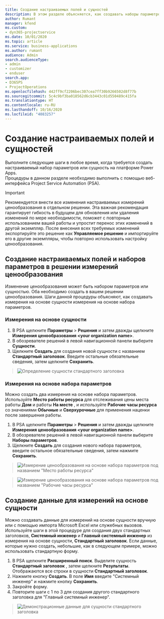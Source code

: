 ```yaml
---
title: Создание настраиваемых полей и сущностей
description: В этом разделе объясняется, как создавать наборы параметров и сущности в вашем собственном решении на платформе Power Apps.
author: Rumant
manager: kfend
ms.custom:
- dyn365-projectservice
ms.date: 10/01/2020
ms.topic: article
ms.service: business-applications
ms.author: rumant
audience: Admin
search.audienceType:
- admin
- customizer
- enduser
search.app:
- D365PS
- ProjectOperations
ms.openlocfilehash: 442ff9cf2206bec307cea7ff30b9266502d8f77b
ms.sourcegitcommit: 5c4c9bf3ba018562d6cb3443c01d550489c415fa
ms.translationtype: HT
ms.contentlocale: ru-RU
ms.lasthandoff: 10/16/2020
ms.locfileid: "4083257"
---
```

# <a name="create-custom-fields-and-entities"></a>Создание настраиваемых полей и сущностей 

Выполните следующие шаги в любое время, когда требуется создать настраиваемый набор параметров или сущность на платформе Power Apps.  
Процедуры в данном разделе необходимо выполнить с помощью веб-интерфейса Project Service Automation (PSA).

> [!IMPORTANT]
> Рекомендуется внести все изменения настраиваемых измерений ценообразования в отдельном решении. Эта важная рекомендация гарантирует гибкость в будущем для обновления или удаления изменений по мере необходимости, поможет с повторным использованием вашей работы и упростит перенос этих изменений в другой экземпляр. После внесения всех требуемых изменений экспортируйте это решение как **Управляемое решение** и импортируйте его в другие экземпляры, чтобы повторно использовать настройку ценообразования.

  
## <a name="create-custom-fields-and-option-sets-in-the-pricing-dimension-solution"></a>Создание настраиваемых полей и наборов параметров в решении измерений ценообразования

Изменение ценообразования может быть набором параметров или сущностью. Оба необходимо создать в вашем решении ценообразования. Шаги данной процедуры объясняют, как создавать измерения на основе сущности измерения на основе набора параметров.

### <a name="entity-based-dimensions"></a>Измерения на основе сущности

1. В PSA щелкните **Параметры** > **Решения** и затем дважды щелкните **Измерения ценообразования \<your organization name>**.
2. В обозревателе решений в левой навигационной панели выберите **Сущности**.
3. Щелкните **Создать** для создания новой сущности с названием **Стандартный заголовок**. Введите остальные обязательные сведения, затем щелкните **Сохранить**.

> ![Определение сущности стандартного заголовка](media/Standard-Title-entity-definition.png)


### <a name="option-set-based-dimensions"></a>Измерения на основе набора параметров 
Можно создать два измерения на основе набора параметров. Используйте **Место работы ресурса** для отслеживания цены места работы **Дом** и работы **На месте** , и используйте **Рабочие часы ресурса** со значениями **Обычные** и **Сверхурочные** для применения наценки после завершения работы.


1. В PSA щелкните **Параметры** > **Решения** и затем дважды щелкните **Измерения ценообразования \<your organization name>**. 
2. В обозревателе решений в левой навигационной панели выберите **Наборы параметров**. 
3. Щелкните **Создать** для создания нового набора параметров, введите остальное обязательные сведения, затем нажмите **Сохранить**.

> ![Измерение ценообразования на основе набора параметров под названием "Место работы ресурса" ](media/Option-set-PD-called-Resource-Work-Location.png)

> ![Измерение ценообразования на основе набора параметров под названием "Рабочие часы ресурса" ](media/Option-set-PD-called-Resource-Work-Hours.PNG)


## <a name="create-data-for-entity-based-dimensions"></a>Создание данные для измерений на основе сущности

Можно создавать данные для измерений на основе сущности вручную или с помощью импорта Microsoft Excel или служебных вызовов. Используйте шаги в этой процедуре для создания двух стандартных заголовков, **Системный инженер** и **Главный системный инженер** из измерения на основе сущности, **Стандартный заголовок**. Если данные, которые нужно создать, небольшие, как в следующем примере, можно использовать стандартную форму.

1. В PSA щелкните **Расширенный поиск**. Выделите сущность **Стандартный заголовок** , затем щелкните **Результаты**. Отображаются все строки в сущности **Стандартный заголовок**.
2. Нажмите кнопку **Создать**. В поле **Имя** введите "Системный инженер" и нажмите кнопку **Сохранить**.
3. Закройте форму. 
4. Повторите шаги с 1 по 3 для создания другого стандартного заголовка для "Главный системный инженер".

> ![Демонстрационные данные для сущности стандартного заголовка ](media/ST-data.png)


